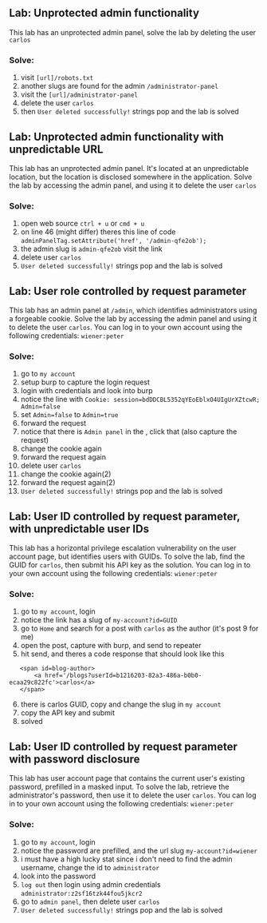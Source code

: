 ## Lab: Unprotected admin functionality
This lab has an unprotected admin panel, solve the lab by deleting the user `carlos`
### Solve:
1. visit `[url]/robots.txt`
2. another slugs are found for the admin `/administrator-panel`
3. visit the `[url]/administrator-panel`
4. delete the user `carlos`
5. then `User deleted successfully!` strings pop and the lab is solved

## Lab: Unprotected admin functionality with unpredictable URL
This lab has an unprotected admin panel. It's located at an unpredictable location, but the location is disclosed somewhere in the application. Solve the lab by accessing the admin panel, and using it to delete the user `carlos`
### Solve:
1. open web source `ctrl + u` or `cmd + u`
2. on line 46 (might differ) theres this line of code `adminPanelTag.setAttribute('href', '/admin-qfe2ob');`
3. the admin slug is `admin-qfe2ob` visit the link
4. delete user `carlos`
5. `User deleted successfully!` strings pop and the lab is solved

## Lab: User role controlled by request parameter
This lab has an admin panel at `/admin`, which identifies administrators using a forgeable cookie. Solve the lab by accessing the admin panel and using it to delete the user `carlos`. You can log in to your own account using the following credentials: `wiener:peter`

### Solve:
1. go to `my account`
2. setup burp to capture the login request
3. login with credentials and look into burp
4. notice the line with `Cookie: session=bdDDCBL5352qYEoEblxO4UIgUrXZtcwR; Admin=false`
5. set `Admin=false` to `Admin=true`
6. forward the request
7. notice that there is `Admin panel` in the , click that (also capture the request)
8. change the cookie again
9. forward the request again
10. delete user `carlos`
11. change the cookie again(2)
12. forward the request again(2)
13. `User deleted successfully!` strings pop and the lab is solved

## Lab: User ID controlled by request parameter, with unpredictable user IDs
This lab has a horizontal privilege escalation vulnerability on the user account page, but identifies users with GUIDs. To solve the lab, find the GUID for `carlos`, then submit his API key as the solution. You can log in to your own account using the following credentials: `wiener:peter`

### Solve:
1. go to `my account`, login
2. notice the link has a slug of `my-account?id=GUID`
3. go to `Home` and search for a post with `carlos` as the author (it's post 9 for me)
4. open the post, capture with burp, and send to repeater
5. hit send, and theres a code response that should look like this
```
   <span id=blog-author>
	   <a href='/blogs?userId=b1216203-82a3-486a-b0b0-ecaa29c822fc'>carlos</a>
   </span>
```
6. there is carlos GUID, copy and change the slug in `my account`
7. copy the API key and submit
8. solved

## Lab: User ID controlled by request parameter with password disclosure
This lab has user account page that contains the current user's existing password, prefilled in a masked input. To solve the lab, retrieve the administrator's password, then use it to delete the user `carlos`. You can log in to your own account using the following credentials: `wiener:peter`

### Solve:
1. go to `my account`, login
2. notice the password are prefilled, and the url slug `my-account?id=wiener`
3. i must have a high lucky stat since i don't need to find the admin username, change the id to `administrator`
4. look into the password
5. `log out` then login using admin credentials `administrator:z2sf16tzk44fou5jkcr2`
6. go to `admin panel`, then delete user `carlos`
7. `User deleted successfully!` strings pop and the lab is solved



